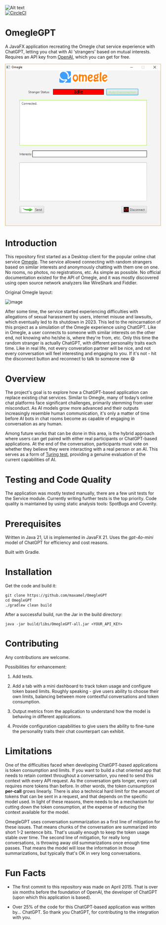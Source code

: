 ![Alt text](src/main/resources/images/omegle.png)<br/>
[![CircleCI](https://dl.circleci.com/status-badge/img/circleci/VrxAa5tSns3x9pseRDihbe/FqbAYJEgkBbN83wuFnkS97/tree/master.svg?style=svg)](https://dl.circleci.com/status-badge/redirect/circleci/VrxAa5tSns3x9pseRDihbe/FqbAYJEgkBbN83wuFnkS97/tree/master)<br/>
# OmegleGPT

A JavaFX application recreating the Omegle chat service experience with ChatGPT, letting you chat with AI 'strangers' based on mutual interests. 
Requires an API key from [OpenAI](https://platform.openai.com/), which you can get for free.

<img src="https://github.com/maxamel/DesktopOmegle/blob/master/src/main/resources/images/screen.png" align="center" />

# Introduction

This repository first started as a Desktop client for the popular online chat service [Omegle](https://en.wikipedia.org/wiki/Omegle). The service allowed connecting with random strangers based on similar interests and anonymously chatting with them one on one. No rooms, no photos, no registrations, etc. As simple as possible.
No official documentation existed for the API of Omegle, and it was mostly discovered using open source network analyzers like WireShark and Fiddler.

Original Omegle layout:

![image](https://github.com/user-attachments/assets/6dd45af3-8d2b-46cd-ae83-75070f5222a7)

After some time, the service started experiencing difficulties with allegations of sexual harassment by users, internet misuse and lawsuits, which eventually led to its shutdown in 2023. This led to the reincarnation of this project as a simulation of the Omegle experience using ChatGPT. Like in Omegle, a user connects to someone with similar interests on the other end, not knowing who he/she is, where they're from, etc. 
Only this time the random stranger is actually ChatGPT, with different personality traits each time. Like in real life, not every converation partner will be nice, and not every conversation will feel interesting and engaging to you. If it's not - hit the disconnect button and reconnect to talk to someone new 😄

# Overview

The project's goal is to explore how a ChatGPT-based application can replace existing chat services. Similar to Omegle, many of today’s online chat platforms face significant challenges, primarily stemming from user misconduct. As AI models grow more advanced and their outputs increasingly resemble human communication, it's only a matter of time before AI bots in chat rooms become as capable of engaging in conversation as any human.

Among future works that can be done in this area, is the hybrid approach where users can get paired with either real participants or ChatGPT-based applications.
At the end of the conversation, participants must vote on whether they believe they were interacting with a real person or an AI. This serves as a form of [Turing test]((https://en.wikipedia.org/wiki/Turing_test)), providing a genuine evaluation of the current capabilities of AI.

# Testing and Code Quality

The application was mostly tested manually, there are a few unit tests for the Service module. 
Currently writing further tests is the top priority. 
Code quality is maintained by using static analysis tools: SpotBugs and Coverity.

# Prerequisites

Written in Java 21, UI is implemented in JavaFX 21.
Uses the *gpt-4o-mini* model of ChatGPT for efficiency and cost reasons.

Built with Gradle.

# Installation

Get the code and build it:
```
git clone https://github.com/maxamel/OmegleGPT
cd OmegleGPT
./gradlew clean build
```
After a successful build, run the Jar in the build directory:
```
java -jar build/libs/OmegleGPT-all.jar <YOUR_API_KEY>
```

# Contributing

Any contributions are welcome. 

Possibilities for enhancement:

1) Add tests.

2) Add a tab with a mini dashboard to track token usage and configure token based limits. Roughly speaking - give users ability to choose their own limits, balancing between more contextful conversations and token consumption.

3) Output metrics from the application to understand how the model is behaving in different applications.

4) Provide configuration capabilities to give users the ability to fine-tune the personality traits their chat counterpart can exhibit.
   

# Limitations

One of the difficulties faced when developing ChatGPT-based applications is token consumption and limits. If you want to build a chat oriented app that needs to retain context throughout a conversation, you need to send this context with every API request. As the conversation gets longer, every call requires more tokens than before. In other words, the token cunsumption **per-call** grows linearly. There is also a technical hard limit for the amount of tokens that can be sent in a request, and that depends on the specific model used. In light of these reasons, there needs to be a mechanism for cutting down the token consumption, at the expense of reducing the context available for the model. 

OmegleGPT uses conversation summarization as a first line of mitigation for these issues. That means chunks of the conversation are summarized into short 1-2 sentence bits. That's usually enough to keep the token usage stable over time.
The second line of mitigation, for really long conversations, is throwing away old summarizations once enough time passes. That means the model will lose the information in those summarizations, but typically that's OK in very long conversations.

 
# Fun Facts

- The first commit to this repository was made on April 2015. That is over six months before the foundation of OpenAI, the developer of ChatGPT (upon which this application is based).
  
- Over 25% of the code for this ChatGPT-based application was written by... ChatGPT. So thank you ChatGPT, for contributing to the integration with you.


